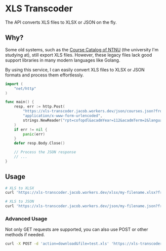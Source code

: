 # XLS Transcoder

The API converts XLS files to XLSX or JSON on the fly.

## Why?

Some old systems, such as the [Course Catalog of NTNU](https://courseap2.itc.ntnu.edu.tw/acadmOpenCourse/index.jsp) (the university I'm studying at), still export XLS files. However, these legacy files lack good support libraries in many modern languages like Golang.

By using this service, I can easily convert XLS files to XLSX or JSON formats and process them effortlessly.

```go
import (
    "net/http"
)

func main() {
    resp, err := http.Post(
        "https://xls-transcoder.jacob.workers.dev/json/courses.json?from=https://courseap2.itc.ntnu.edu.tw/acadmOpenCourse/CofopdlByAcadmRpt",
        "application/x-www-form-urlencoded",
        strings.NewReader("rpt=cofopdl&acadmYear=112&acadmTerm=2&language1=chinese&serial_number=2668&download=xls")
    )
    if err != nil {
        panic(err)
    }
    defer resp.Body.Close()

    // Process the JSON response
    // ...
}
```

## Usage

```bash
# XLS to XLSX
curl 'https://xls-transcoder.jacob.workers.dev/xlsx/my-filename.xlsx?from=<url>'

# XLS to JSON
curl 'https://xls-transcoder.jacob.workers.dev/json/my-filename.json?from=<url>'
```

### Advanced Usage

Not only GET requests are supported, you can also use POST or other methods if needed.

```bash
curl -X POST -d 'action=download&file=test.xls' 'https://xls-transcoder.jacob.workers.dev/json/test.json?from=https://example.com/run-action'
```
